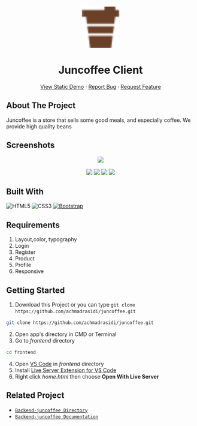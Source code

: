 <p align="center">
  <img src="assets/img/coffee 1.png" width=100 alt="logo-icon" />
  <h1 align='center'>Juncoffee Client</h1>
</p>
  <p align="center">
    <a href="https://juncoffee.netlify.app/">View Static Demo</a>
    ·
    <a href="https://github.com/achmadrasidi/juncoffee/issues">Report Bug</a>
    ·
    <a href="https://github.com/achmadrasidi/juncoffee/pulls">Request Feature</a>
  </p>

## About The Project

Juncoffee is a store that sells some good meals, and especially coffee. We provide high quality beans

## Screenshots

<p align="center" display='flex'>
  <image src='assets\img\screencapture-juncoffee-netlify-app-2022-05-24-03_00_34.png' width=45%/>
  <div align="center">
    <image src='assets\img\screencapture-juncoffee-netlify-app-product-html-2022-05-24-03_05_01.png' width=45%/>
    <image src='assets\img\screencapture-juncoffee-netlify-app-profile-html-2022-05-24-03_06_17.png' width=51%/>
    <image src='assets\img\screencapture-juncoffee-netlify-app-login-html-2022-05-24-03_07_31.png' width=50%/>
    <image src='assets\img\screencapture-juncoffee-netlify-app-register-html-2022-05-24-03_10_01.png' width=46%/>
  </div>
</p>

## Built With

![HTML5](https://img.shields.io/badge/html5-%23E34F26.svg?style=for-the-badge&logo=html5&logoColor=white)
![CSS3](https://img.shields.io/badge/css3-%231572B6.svg?style=for-the-badge&logo=css3&logoColor=white)
[![Bootstrap](https://img.shields.io/badge/bootstrap-%23563D7C.svg?style=for-the-badge&logo=bootstrap&logoColor=white)](https://getbootstrap.com/)

## Requirements

1. Layout,color, typography
2. Login
3. Register
4. Product
5. Profile
6. Responsive

## Getting Started

1. Download this Project or you can type `git clone https://github.com/achmadrasidi/juncoffee.git`

```sh
git clone https://github.com/achmadrasidi/juncoffee.git
```

2. Open app's directory in CMD or Terminal
3. Go to _frontend_ directory

```sh
cd frontend
```

4. Open [VS Code](https://code.visualstudio.com/) in _frontend_ directory
5. Install [Live Server Extension for VS Code](https://marketplace.visualstudio.com/items?itemName=ritwickdey.LiveServer)
6. Right click _home.html_ then choose **Open With Live Server**

## Related Project

- [`Backend-juncoffee Directory`](https://github.com/achmadrasidi/juncoffee/tree/main/server)
- [`Backend-juncoffee Documentation`](https://github.com/achmadrasidi/juncoffee/tree/main/server)
